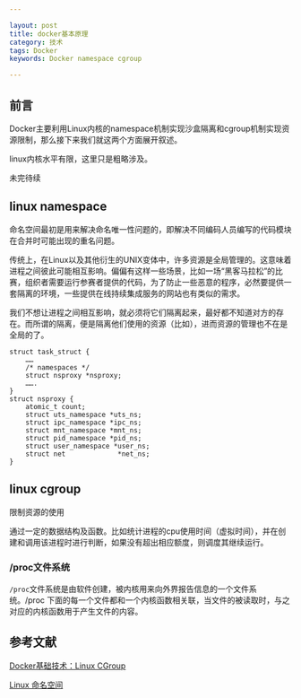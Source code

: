 ```yaml
---

layout: post
title: docker基本原理
category: 技术
tags: Docker
keywords: Docker namespace cgroup

---
```

## 前言

Docker主要利用Linux内核的namespace机制实现沙盒隔离和cgroup机制实现资源限制，那么接下来我们就这两个方面展开叙述。

linux内核水平有限，这里只是粗略涉及。

未完待续

## linux namespace

命名空间最初是用来解决命名唯一性问题的，即解决不同编码人员编写的代码模块在合并时可能出现的重名问题。

传统上，在Linux以及其他衍生的UNIX变体中，许多资源是全局管理的。这意味着进程之间彼此可能相互影响。偏偏有这样一些场景，比如一场“黑客马拉松”的比赛，组织者需要运行参赛者提供的代码，为了防止一些恶意的程序，必然要提供一套隔离的环境，一些提供在线持续集成服务的网站也有类似的需求。

我们不想让进程之间相互影响，就必须将它们隔离起来，最好都不知道对方的存在。而所谓的隔离，便是隔离他们使用的资源（比如），进而资源的管理也不在是全局的了。

    struct task_struct {
        ……
        /* namespaces */
        struct nsproxy *nsproxy;
        …….
    }
    struct nsproxy {
        atomic_t count;
        struct uts_namespace *uts_ns;
        struct ipc_namespace *ipc_ns;
        struct mnt_namespace *mnt_ns;
        struct pid_namespace *pid_ns;
        struct user_namespace *user_ns;
        struct net             *net_ns;
    }




## linux cgroup

限制资源的使用

通过一定的数据结构及函数。比如统计进程的cpu使用时间（虚拟时间），并在创建和调用该进程时进行判断，如果没有超出相应额度，则调度其继续运行。

### /proc文件系统

`/proc`文件系统是由软件创建，被内核用来向外界报告信息的一个文件系统。/proc 下面的每一个文件都和一个内核函数相关联，当文件的被读取时，与之对应的内核函数用于产生文件的内容。

## 参考文献

[Docker基础技术：Linux CGroup][]

[Linux 命名空间][]


[Docker基础技术：Linux CGroup]: http://coolshell.cn/articles/17049.html#more-17049
[Linux 命名空间]: http://laokaddk.blog.51cto.com/368606/674256